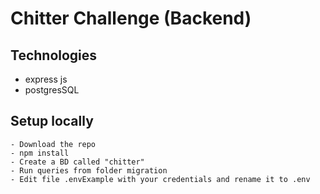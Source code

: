 # Chitter Challenge (Backend)

## Technologies
- express js
- postgresSQL

## Setup locally
```
- Download the repo
- npm install
- Create a BD called "chitter"
- Run queries from folder migration
- Edit file .envExample with your credentials and rename it to .env
```
